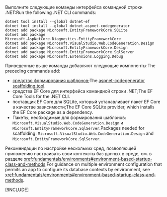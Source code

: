 <span data-ttu-id="73e3a-101">Выполните следующие команды интерфейса командной строки .NET:</span><span class="sxs-lookup"><span data-stu-id="73e3a-101">Run the following .NET CLI commands:</span></span>

```dotnetcli
dotnet tool install --global dotnet-ef
dotnet tool install --global dotnet-aspnet-codegenerator
dotnet add package Microsoft.EntityFrameworkCore.SQLite
dotnet add package Microsoft.AspNetCore.Diagnostics.EntityFrameworkCore
dotnet add package Microsoft.VisualStudio.Web.CodeGeneration.Design
dotnet add package Microsoft.EntityFrameworkCore.Design
dotnet add package Microsoft.EntityFrameworkCore.SqlServer
dotnet add package Microsoft.Extensions.Logging.Debug
```

<span data-ttu-id="73e3a-102">Приведенные выше команды добавляют следующие компоненты:</span><span class="sxs-lookup"><span data-stu-id="73e3a-102">The preceding commands add:</span></span>

* <span data-ttu-id="73e3a-103">[средство формирования шаблонов](xref:fundamentals/tools/dotnet-aspnet-codegenerator);</span><span class="sxs-lookup"><span data-stu-id="73e3a-103">The [aspnet-codegenerator scaffolding tool](xref:fundamentals/tools/dotnet-aspnet-codegenerator).</span></span>
* <span data-ttu-id="73e3a-104">средства EF Core для интерфейса командной строки .NET;</span><span class="sxs-lookup"><span data-stu-id="73e3a-104">The EF Core Tools for the .NET CLI.</span></span>
* <span data-ttu-id="73e3a-105">поставщик EF Core для SQLite, который устанавливает пакет EF Core в качестве зависимости;</span><span class="sxs-lookup"><span data-stu-id="73e3a-105">The EF Core SQLite provider, which installs the EF Core package as a dependency.</span></span>
* <span data-ttu-id="73e3a-106">Пакеты, необходимые для формирования шаблонов: `Microsoft.VisualStudio.Web.CodeGeneration.Design` и `Microsoft.EntityFrameworkCore.SqlServer`.</span><span class="sxs-lookup"><span data-stu-id="73e3a-106">Packages needed for scaffolding: `Microsoft.VisualStudio.Web.CodeGeneration.Design` and `Microsoft.EntityFrameworkCore.SqlServer`.</span></span>

<span data-ttu-id="73e3a-107">Рекомендации по настройке нескольких сред, позволяющей приложению настраивать свои контексты баз данных в среде, см. в разделе <xref:fundamentals/environments#environment-based-startup-class-and-methods>.</span><span class="sxs-lookup"><span data-stu-id="73e3a-107">For guidance on multiple environment configuration that permits an app to configure its database contexts by environment, see <xref:fundamentals/environments#environment-based-startup-class-and-methods>.</span></span>

[!INCLUDE[](~/includes/scaffoldTFM-5.md)]
